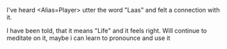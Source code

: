 I've heard <Alias=Player> utter the word "Laas" and felt a connection with it.

I have been told, that it means "Life" and it feels right. Will continue to meditate on it, maybe i can learn to pronounce and use it
